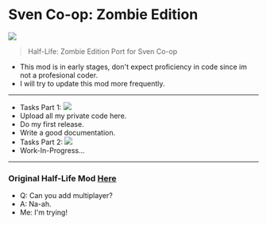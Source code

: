 # Sven Co-op: Zombie Edition
![](https://i.imgur.com/M8k4ipr.png)
> Half-Life: Zombie Edition Port for Sven Co-op

- This mod is in early stages, don't expect proficiency in code since im not a profesional coder.
- I will try to update this mod more frequently.
---
- Tasks Part 1: ![](https://geps.dev/progress/0)
 - Upload all my private code here.
 - Do my first release.
 - Write a good documentation.
- Tasks Part 2: ![](https://geps.dev/progress/0)
 - Work-In-Progress...
---
### Original Half-Life Mod <a href="https://www.moddb.com/mods/half-life-zombie-edition">Here</a>
* Q: Can you add multiplayer?
* A: Na-ah.
* Me: I'm trying!